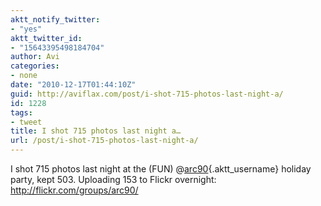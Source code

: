 ```yaml
---
aktt_notify_twitter:
- "yes"
aktt_twitter_id:
- "15643395498184704"
author: Avi
categories:
- none
date: "2010-12-17T01:44:10Z"
guid: http://aviflax.com/post/i-shot-715-photos-last-night-a/
id: 1228
tags:
- tweet
title: I shot 715 photos last night a…
url: /post/i-shot-715-photos-last-night-a/
---
```

I shot 715 photos last night at the (FUN) @[arc90](http://twitter.com/arc90){.aktt_username} holiday party, kept 503. Uploading 153 to Flickr overnight: <a href="http://flickr.com/groups/arc90/" rel="nofollow">http://flickr.com/groups/arc90/</a>